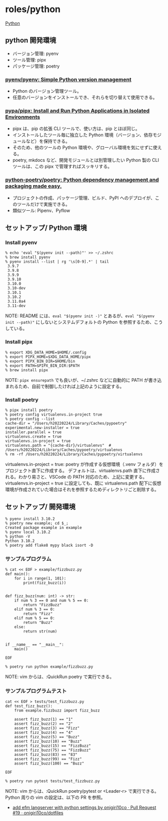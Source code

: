 # roles/python
[Python](https://github.com/python/)



## python 開発環境
- バージョン管理: pyenv
- ツール管理: pipx
- パッケージ管理: poetry


### [pyenv/pyenv: Simple Python version management](https://github.com/pyenv/pyenv#basic-github-checkout)
- Python のバージョン管理ツール。
- 任意のバージョンをインストールでき、それらを切り替えて使用できる。


### [pypa/pipx: Install and Run Python Applications in Isolated Environments](https://github.com/pypa/pipx)
- pipx は、pip の拡張 CLI ツールで、使い方は、pip とほぼ同じ。
- インストールしたツール毎に独立した Python 環境（バージョン、依存モジュールなど）を保持できる。
- そのため、他のツールの Python 環境や、グローバル環境を気にせずに使える。
- poetry, mkdocs など、開発モジュールとは別管理したい Python 製の CLI ツールは、この pipx で管理すればスッキリする。


### [python-poetry/poetry: Python dependency management and packaging made easy.](https://github.com/python-poetry/poetry)
- プロジェクトの作成、パッケージ管理、ビルド、PyPI へのデプロイが、このツールだけで実施できる。
- 類似ツール: Pipenv、Pyflow



## セットアップ/ Python 環境
### Install pyenv
```
% echo 'eval "$(pyenv init --path)"' >> ~/.zshrc
% brew install pyenv
% pyenv install --list | rg '\s[0-9].*' | tail
 3.9.7
 3.9.8
 3.9.9
 3.9.10
 3.10.0
 3.10-dev
 3.10.1
 3.10.2
 3.11.0a4
 3.11-dev
```

NOTE: README には、`eval "$(pyenv init -)"` とあるが、`eval "$(pyenv init --path)"` にしないとシステムデフォルトの Python を参照するため、こうしている。


### Install pipx
```
% export XDG_DATA_HOME=$HOME/.config
% export PIPX_HOME=$XDG_DATA_HOME/pipx
% export PIPX_BIN_DIR=$HOME/bin
% export PATH=$PIPX_BIN_DIR:$PATH
% brew install pipx
```

NOTE: `pipx ensurepath` でも良いが、~/.zshrc などに自動的に PATH が書き込まれるため、自前で制御したければ上記のように設定する。


### Install poetry
```
% pipx install poetry
% poetry config virtualenvs.in-project true
% poetry config --list
cache-dir = "/Users/h20220224/Library/Caches/pypoetry"
experimental.new-installer = true
installer.parallel = true
virtualenvs.create = true
virtualenvs.in-project = true
virtualenvs.path = "{cache-dir}/virtualenvs"  # /Users/h20220224/Library/Caches/pypoetry/virtualenvs
% rm -rf /Users/h20220224/Library/Caches/pypoetry/virtualenvs
```

virtualenvs.in-project = true: poetry が作成する仮想環境（.venv フォルダ）をプロジェクト直下に作成する。
デフォルトは、virtualenvs.path 直下に作成される。わかり易さと、VSCode の PATH 対応のため、上記に変更する。
virtualenvs.in-project = true に設定しても、既に virtualenvs.path 配下に仮想環境が作成されていた場合はそれを参照するためディレクトリごと削除する。



## セットアップ/ 開発環境
```
% pyenv install 3.10.2
% poetry new example; cd $_;
Created package example in example
% pyenv local 3.10.2
% python -V
Python 3.10.2
% poetry add flake8 mypy black isort -D
```


### サンプルプログラム
```
% cat << EOF > example/fizzbuzz.py
def main():
    for i in range(1, 101):
        print(fizz_buzz(i))


def fizz_buzz(num: int) -> str:
    if num % 3 == 0 and num % 5 == 0:
        return "FizzBuzz"
    elif num % 3 == 0:
        return "Fizz"
    elif num % 5 == 0:
        return "Buzz"
    else:
        return str(num)


if __name__ == "__main__":
    main()

EOF

% poetry run python example/fizzbuzz.py
```

NOTE: vim からは、:QuickRun poetry で実行できる。


### サンプルプログラムテスト
```
cat << EOF > tests/test_fizzbuzz.py
def test_fizz_buzz():
    from example.fizzbuzz import fizz_buzz

    assert fizz_buzz(1) == "1"
    assert fizz_buzz(2) == "2"
    assert fizz_buzz(3) == "Fizz"
    assert fizz_buzz(4) == "4"
    assert fizz_buzz(5) == "Buzz"
    assert fizz_buzz(10) == "Buzz"
    assert fizz_buzz(15) == "FizzBuzz"
    assert fizz_buzz(75) == "FizzBuzz"
    assert fizz_buzz(83) == "83"
    assert fizz_buzz(99) == "Fizz"
    assert fizz_buzz(100) == "Buzz"

EOF

% poetry run pytest tests/test_fizzbuzz.py
```


NOTE: vim からは、:QuickRun poetry/pytest or \<Leader-r\> で実行できる。 Python 周りの vim の設定は、以下の PR を参照。

- [add efm langserver with python settings by onigiri10co · Pull Request #19 · onigiri10co/dotfiles](https://github.com/onigiri10co/dotfiles/pull/19)

